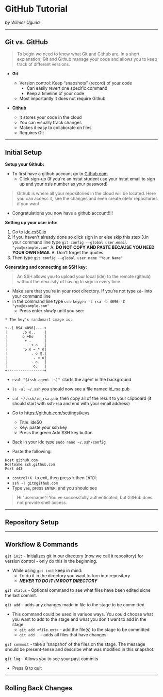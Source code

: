 # GitHub Tutorial

_by Wilmer Uguna_

---
## Git vs. GitHub

> To begin we need to know what Git and Github are.
In a short explanation, Git and Github manage your code and allows you to keep track of different versions.

* **Git**
    * Version control: Keep “snapshots” (record) of your code
        * Can easily revert one specific   command
        * Keep a timeline of your code
    * Most importantly it does not require Github

* **Github**
    * It stores your code in the cloud
    * You can visually track changes
    * Makes it easy to collaborate on files
    * Requires Git

---
## Initial Setup

**Setup your Github:**
* To first have a github account go to  [Github.com](https://github.com/)
    * Click sign-up (If you're an hstat student use your hstat email to sign up and your osis number as your password)
> Github is where all your repositories in the cloud will be located. Here you can access it, see the changes and even create otehr repositories if you want
* Congratulations you now have a github account!!!!

**Setting up your user info:**
1. Go to [ide.cs50.io](http://ide.cs50.io/)
2. If you haven't already done so click sign in or else skip this step
3.In your command line type `git config --global user.email "you@example.com"`
    A. **DO NOT COPY AND PASTE BECAUSE YOU NEED YOUR OWN EMAIL**
    B.  Don't forget the quotes
4. Then type ``git config --global user.name "Your Name"``

 **Generating and connecting an SSH key:**
> An SSH allows you to upload your local (ide) to the remote (github) without the neccisity of having to sign in every time.

*  Make sure that you're in your root directory. If you're not type `cd~` into your command line
* In the command line type `ssh-keygen -t rsa -b 4096 -C "you@example.com"`
    * Press enter *slowly* until you see:
```
* The key's randomart image is:

+--[ RSA 4096]----+
|       .o o..    |
|       o +Eo     |
|        + .      |
|         . + o   |
|        S o = * o|
|           . o @.|
|            . = o|
|           . o   |
|            o.   |
+-----------------+
```
* `eval "$(ssh-agent -s)" `starts the agent in the background
* `ls -al ~/.ssh` you should now see a file named id_rsa.pub
* `cat ~/.ssh/id_rsa.pub `then copy all of the result to your clipboard (it should start with ssh-rsa and end with your email address)

* Go to https://github.com/settings/keys
    * Title: ide50
    * Key: paste your ssh key
    * Press the green Add SSH key button
* Back in your ide type `sudo nano ~/.ssh/config`
* Paste the following:
``` 
Host github.com 
Hostname ssh.github.com 
Port 443 
```  
* `control+X ` to exit, then press `Y` then `ENTER`
* `ssh -T git@github.com`
* Type `yes`, press `ENTER`, and you should see
>Hi "username"! You've successfully authenticated, but GitHub does not provide shell access.


---
## Repository Setup



---
## Workflow & Commands

`git init` - Initializes git in our directory (now we call it repository) for version control - only do this in the beginning.
* While using `git init` keep in mind:
    * To do it in the directory you want to turn into repository
    * **_NEVER TO DO IT IN ROOT DIRECTORY_**


`git status`  -  Optional command to see what files have been edited sicne the last commit.

`git add`  -  adds any changes made in file to the stage to be committed.
* This command could be used in variuos ways. You could choose what you want to add to the stage and what you don't want to add in the stage.
    * `git add <file.ext>`  -  add the file(s) to the stage to be committed
    * `git add .`  -  adds all files that have changes


`git commmit`  -  take a ‘snapshot’ of the files on the stage.  The message should be present-tense and describe what was modified in this snapshot.

`git log` -  Allows you to see your past commits
* Press Q to quit

---
## Rolling Back Changes